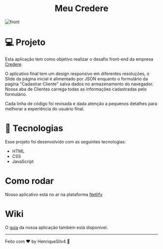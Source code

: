 <h1 align="center"> Meu Credere
</h1>

![front](https://user-images.githubusercontent.com/99505665/162671845-8db7c311-66f5-4e5e-bdba-38d2d565839e.png)

# 💻 Projeto

Esta aplicação tem como objetivo realizar o desafio front-end da empresa [Credere](https://github.com/meucredere/frontend-test).

O aplicativo final tem um design responsivo em diferentes resoluções, o Slide da página inicial é alimentado por JSON enquanto o formulário da pagina "Cadastrar Cliente" salva dados no armazenamento do navegador.
Nossa aba de Clientes carrega todas as informações cadastradas pelo formulário.

Cada linha de código foi revisada e dada atenção a pequenos detalhes para melhorar a experiência do usuário final.

# 🚀 Tecnologias

Esse projeto foi desenvolvido com as seguintes tecnologias:

* HTML
* CSS
* JavaScript

# Como rodar

Nosso aplicativo está no ar na plataforma [Netlify](https://meucredere.netlify.app/)

# Wiki

O [guia](https://github.com/HenriqueSilv4/Meu-Credere/wiki) da nossa aplicação também está disponível.

---

Feito com ♥ by HenriqueSilv4 👋
